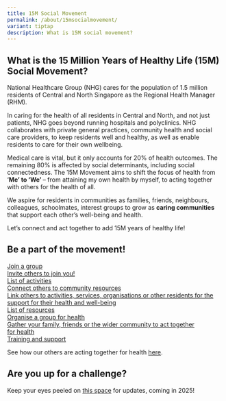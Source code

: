```yaml
---
title: 15M Social Movement
permalink: /about/15msocialmovement/
variant: tiptap
description: What is 15M social movement?
---
```

<h2>What is the 15 Million Years of Healthy Life (15M) Social Movement?</h2>
<p>National Healthcare Group (NHG) cares for the population of 1.5 million
residents of Central and North Singapore as the Regional Health Manager
(RHM).&nbsp;</p>
<p>In caring for the health of all residents in Central and North, and not
just patients, NHG goes beyond running hospitals and polyclinics. NHG collaborates
with private general practices, community health and social care providers,
to keep residents well and healthy, as well as enable residents to care
for their own wellbeing.&nbsp;</p>
<p>Medical care is vital, but it only accounts for 20% of health outcomes.
The remaining 80% is affected by social determinants, including social
connectedness. The 15M Movement aims to shift the focus of health from
‘<strong>Me’ to ‘We’ </strong>– from attaining my own health by myself,
to acting together with others for the health of all.</p>
<p>We aspire for residents in communities as families, friends, neighbours,
colleagues, schoolmates, interest groups to grow as <strong>caring communities </strong>that
support each other’s well-being and health.</p>
<p>Let’s connect and act together to add 15M years of healthy life!</p>
<h2>Be a part of the movement!</h2>
<div class="isomer-card-grid"><a rel="noopener noreferrer nofollow" href="/resources/activities-near-you" class="isomer-card"><div class="isomer-card-body"><div class="isomer-card-title">Join a group</div><div class="isomer-card-description">Invite others to join you!
</div><div class="isomer-card-link">List of activities</div></div></a>
<a rel="noopener noreferrer nofollow" href="/resources/training&amp;support" class="isomer-card">
<div class="isomer-card-body">
<div class="isomer-card-title">Connect others to community resources</div>
<div class="isomer-card-description">Link others to activities, services, organisations or other residents
for the support for their health and well-being</div>
<div class="isomer-card-link">List of resources</div>
</div>
</a><a rel="noopener noreferrer nofollow" href="/resources/training&amp;support" class="isomer-card"><div class="isomer-card-body"><div class="isomer-card-title">Organise&nbsp;a group for health</div><div class="isomer-card-description">Gather your family, friends or the wider community to act together for&nbsp;health</div><div class="isomer-card-link">Training and support</div></div></a>
</div>
<p>See how our others are acting together for health <a href="/stories" rel="noopener nofollow" target="_blank">here</a>.</p>
<h2>Are you up for a challenge?</h2>
<p>Keep your eyes peeled on <a href="/15m-social-challenge" rel="noopener nofollow" target="_blank">this space</a> for
updates, coming in 2025!</p>
<p></p>